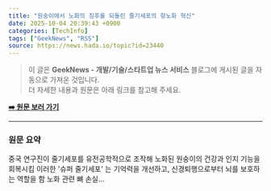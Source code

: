 ```yaml
---
title: "원숭이에서 노화의 징후를 되돌린 줄기세포의 항노화 혁신"
date: 2025-10-04 20:39:43 +0900
categories: [TechInfo]
tags: ["GeekNews", "RSS"]
source: https://news.hada.io/topic?id=23440
---
```

> 이 글은 **GeekNews - 개발/기술/스타트업 뉴스 서비스** 블로그에 게시된 글을 자동으로 가져온 것입니다. <br>
> 더 자세한 내용과 원문은 아래 링크를 참고해 주세요.

[**➡️ 원문 보러 가기**](https://news.hada.io/topic?id=23440)

---

### 원문 요약
중국 연구진이 줄기세포를 유전공학적으로 조작해 노화된 원숭이의 건강과 인지 기능을 회복시킴 이러한 '슈퍼 줄기세포' 는 기억력을 개선하고, 신경퇴행으로부터 뇌를 보호하는 역할을 함 노화 관련 뼈 손실...
